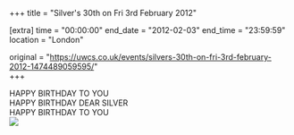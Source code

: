 +++
title = "Silver's 30th on Fri 3rd February 2012"

[extra]
time = "00:00:00"
end_date = "2012-02-03"
end_time = "23:59:59"
location = "London"

original = "https://uwcs.co.uk/events/silvers-30th-on-fri-3rd-february-2012-1474489059595/"    
+++

HAPPY BIRTHDAY TO YOU  
HAPPY BIRTHDAY DEAR SILVER  
HAPPY BIRTHDAY TO YOU  
![](http://mustaqila.li/crap/choochoosilver.png)

